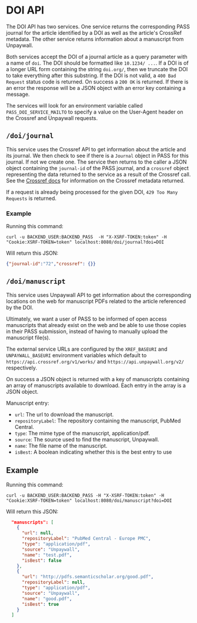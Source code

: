# DOI API

The DOI API has two services. One service returns the corresponding PASS journal for the article identified by a DOI as well as the article's CrossRef metadata. The other service returns information about a manuscript from Unpaywall.

Both services accept the DOI of a journal article as a query parameter with a name of `doi`. The DOI should be formatted like `10.1234/ ...`. If a DOI is of a longer URL form containing the string `doi.org/`, then we truncate the DOI to take everything after this substring. If the DOI is not valid, a `400 Bad Request` status code is returned. On success a `200 OK` is returned. If there is an error the response will be a JSON object with an error key containing a message.

The services will look for an environment variable called `PASS_DOI_SERVICE_MAILTO` to specify a value on the User-Agent header on the Crossref and Unpaywall requests.

## `/doi/journal`

This service uses the Crossref API to get information about the article and its journal. We then check to see if there is a `Journal` object in PASS for this journal. If not we create one. The service then returns to the caller a JSON object containing the `journal-id` of the PASS journal, and a `crossref` object representing the data returned to the service as a result of the Crossref call. See the [Crossref docs](https://www.crossref.org/documentation/) for information on the Crossref metadata returned.

If a request is already being processed for the given DOI, `429 Too Many Requests` is returned.

### Example

Running this command:

```shell
curl -u BACKEND_USER:BACKEND_PASS  -H "X-XSRF-TOKEN:token" -H "Cookie:XSRF-TOKEN=token" localhost:8080/doi/journal?doi=DOI
```

Will return this JSON:

```JSON
{"journal-id":"72","crossref": {}}
```

## `/doi/manuscript`

This service uses Unpaywall API to get information about the corresponding locations on the web for manuscript PDFs related to the article referenced by the DOI.

Ultimately, we want a user of PASS to be informed of open access manuscripts that already exist on the web and be able to use those copies in their PASS submission, instead of having to manually upload the manuscript file(s).

The external service URLs are configured by the `XREF_BASEURI` and `UNPAYWALL_BASEURI` environment variables which default to `https://api.crossref.org/v1/works/` and `https://api.unpaywall.org/v2/` respectively.


On success a JSON object is returned with a key of manuscripts containing an array of manuscripts available to download. Each entry in the array is a JSON object.

Manuscript entry:
  * `url`: The url to download the manuscript.
  * `repositoryLabel`: The repository containing the manuscript, PubMed Central.
  * `type`: The mime type of the manuscript, application/pdf.
  * `source`: The source used to find the manuscript, Unpaywall.
  * `name`: The file name of the manuscript.
  * `isBest`: A boolean indicating whether this is the best entry to use

## Example

Running this command:

```shell
curl -u BACKEND_USER:BACKEND_PASS -H "X-XSRF-TOKEN:token" -H "Cookie:XSRF-TOKEN=token" localhost:8080/doi/manuscript?doi=DOI
```

Will return this JSON:

```JSON
  "manuscripts": [
    {
      "url": null,
      "repositoryLabel": "PubMed Central - Europe PMC",
      "type": "application/pdf",
      "source": "Unpaywall",
      "name": "test.pdf",
      "isBest": false
    },
    {
      "url": "http://pdfs.semanticscholar.org/good.pdf",
      "repositoryLabel": null,
      "type": "application/pdf",
      "source": "Unpaywall",
      "name": "good.pdf",
      "isBest": true
    }
  ]
```